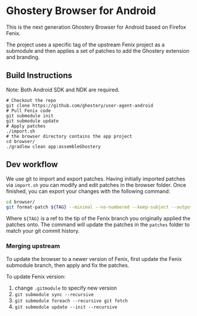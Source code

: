 # Ghostery Browser for Android

This is the next generation Ghostery Browser for Android based on Firefox Fenix.

The project uses a specific tag of the upstream Fenix project as a submodule and then applies a set of patches to add the Ghostery extension and branding.

## Build Instructions

Note: Both Android SDK and NDK are required.

  ```shell
  # Checkout the repo
  git clone https://github.com/ghostery/user-agent-android
  # Pull Fenix code
  git submodule init
  git submodule update
  # Apply patches
  ./import.sh
  # the browser directory contains the app project
  cd browser/
  ./gradlew clean app:assembleGhostery
  ```

## Dev workflow

We use git to import and export patches. Having initially imported patches via `import.sh` you can modify and edit patches in the browser folder.
Once finished, you can export your changes with the following command:

```bash
cd browser/
git format-patch ${TAG} --minimal --no-numbered --keep-subject --output-directory ../patches/
```

Where `${TAG}` is a ref to the tip of the Fenix branch you originally applied the patches onto. The command will update the patches in the `patches` folder
to match your git commit history.

### Merging upstream

To update the browser to a newer version of Fenix, first update the Fenix submodule branch, then apply and fix the patches.

To update Fenix version:
1. change `.gitmodule` to specify new version
2. `git submodule sync --recursive`
3. `git submodule foreach --recursive git fetch`
4. `git submodule update --init --recursive`